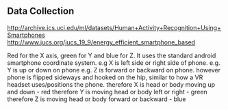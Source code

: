 ## Data Collection
http://archive.ics.uci.edu/ml/datasets/Human+Activity+Recognition+Using+Smartphones
http://www.jucs.org/jucs_19_9/energy_efficient_smartphone_based

Red for the X axis, green for Y and blue for Z. It uses the standard android smartphone coordinate system.
e.g X is left side or right side of phone.
e.g. Y is up or down on phone
e.g. Z is forward or backward on phone.
however phone is flipped sideways and hooked on the hip, similar to how a VR headset uses/positions the phone.
therefore X is head or body moving up and down - red
therefore Y is moving head or body left or right - green
therefore Z is moving head or body forward or backward - blue
